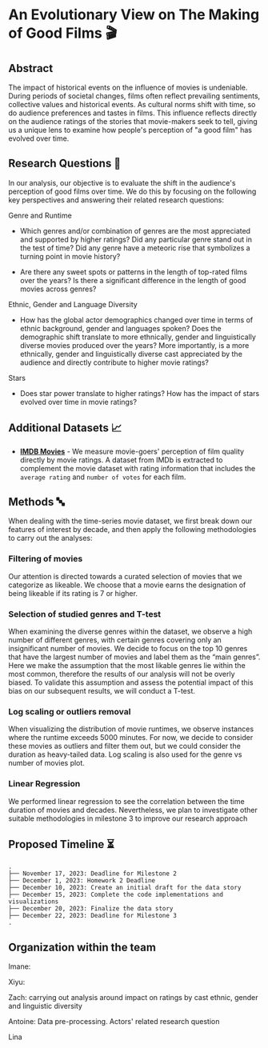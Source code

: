 # An Evolutionary View on The Making of Good Films 🎬

## Abstract

The impact of historical events on the influence of movies is undeniable. During periods of societal changes, films often reflect prevailing sentiments, collective values and historical events. As cultural norms shift with time, so do audience preferences and tastes in films. This influence reflects directly on the audience ratings of the stories that movie-makers seek to tell, giving us a unique lens to examine how people's perception of "a good film" has evolved over time. 


## Research Questions 🔎

In our analysis, our objective is to evaluate the shift in the audience's perception of good films over time. We do this by focusing on the following key perspectives and answering their related research questions:

Genre and Runtime 
- Which genres and/or combination of genres are the most appreciated and supported by higher ratings? Did any particular genre stand out in the test of time? Did any genre have a meteoric rise that symbolizes a turning point in movie history? 

- Are there any sweet spots or patterns in the length of top-rated films over the years? Is there a significant difference in the length of good movies across genres?

Ethnic, Gender and Language Diversity
- How has the global actor demographics changed over time in terms of ethnic background, gender and languages spoken? Does the demographic shift translate to more ethnically, gender and linguistically diverse movies produced over the years? More importantly, is a more ethnically, gender and linguistically diverse cast appreciated by the audience and directly contribute to higher movie ratings?

Stars
- Does star power translate to higher ratings? How has the impact of stars evolved over time in movie ratings?

## Additional Datasets 📈
- [**IMDB Movies**](https://www.imdb.com/interfaces/) - We measure movie-goers' perception of film quality directly by movie ratings. A dataset from IMDb is extracted to complement the movie dataset with rating information that includes the `average rating` and `number of votes` for each film.


## Methods 🔤
When dealing with the time-series movie dataset, we first break down our features of interest by decade, and then apply the following methodologies to carry out the analyses:


### Filtering of movies
Our attention is directed towards a curated selection of movies that we categorize as likeable.  We choose that a movie earns the designation of being likeable if its rating is 7 or higher.


### Selection of studied genres and T-test
When examining the diverse genres within the dataset, we observe a high number of different genres, with certain genres covering only an insignificant number of movies.
We decide to focus on the top 10 genres that have the largest number of movies and label them as the “main genres”.
Here we make the assumption that the most likable genres lie within the most common, therefore the results of our analysis will not be overly biased.
To validate this assumption and assess the potential impact of this bias on our subsequent results, we will conduct a T-test.

### Log scaling or outliers removal
When visualizing the distribution of movie runtimes, we observe instances where the runtime exceeds 5000 minutes.
 For now, we decide to consider these movies as outliers and filter them out, but we could consider the duration as heavy-tailed data.
Log scaling is also used for the genre vs number of movies plot.

### Linear Regression
We performed linear regression to see the correlation between the time duration of movies and decades. Nevertheless, we plan to investigate other suitable methodologies in milestone 3 to improve our research approach


## Proposed Timeline ⏳
```
.
├── November 17, 2023: Deadline for Milestone 2
├── December 1, 2023: Homework 2 Deadline
├── December 10, 2023: Create an initial draft for the data story
├── December 15, 2023: Complete the code implementations and visualizations
├── December 20, 2023: Finalize the data story
├── December 22, 2023: Deadline for Milestone 3
.

```

## Organization within the team
Imane: 

Xiyu: 

Zach: carrying out analysis around impact on ratings by cast ethnic, gender and linguistic diversity

Antoine: Data pre-processing. Actors' related research question

Lina 



